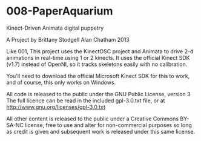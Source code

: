 008-PaperAquarium
=================

Kinect-Driven Animata digital puppetry

A Project by Brittany Stodgell Alan Chatham 2013

Like 001, This project uses the KinectOSC project and Animata to drive 2-d animations in real-time using 1 or 2 kinects. It uses the official Kinect SDK (v1.7) instead of OpenNI, so it tracks skeletons easily with no calibration.

You'll need to download the official Microsoft Kinect SDK for this to work, and of course, this only works on Windows.

All code is released to the public under the GNU Public License, version 3 The full licence can be read in the included gpl-3.0.txt file, or at http://www.gnu.org/licenses/gpl-3.0.txt

All other content is released to the public under a Creative Commons BY-SA-NC license, free to use and alter for non-commercial purposes so long as credit is given and subsequent work is released under this same license.
